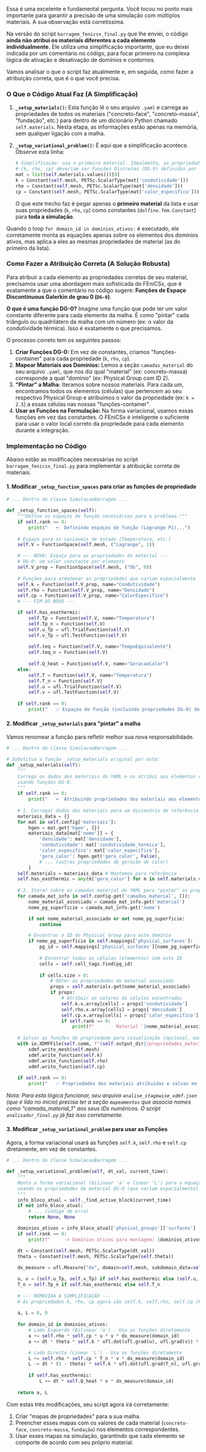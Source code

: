 Essa é uma excelente e fundamental pergunta. Você tocou no ponto mais importante para garantir a precisão de uma simulação com múltiplos materiais. A sua observação está corretíssima.

Na versão do script `barragem_fenicsx_final.py` que lhe enviei, o código **ainda não atribui os materiais diferentes a cada elemento individualmente.** Ele utiliza uma simplificação importante, que eu deixei indicada por um comentário no código, para focar primeiro na complexa lógica de ativação e desativação de domínios e contornos.

Vamos analisar o que o script faz atualmente e, em seguida, como fazer a atribuição correta, que é o que você precisa.

### O Que o Código Atual Faz (A Simplificação)

1.  **`_setup_materials()`:** Esta função lê o seu arquivo `.yaml` e carrega as propriedades de todos os materiais ("concreto-face", "concreto-massa", "fundação", etc.) para dentro de um dicionário Python chamado `self.materials`. Nesta etapa, as informações estão apenas na memória, sem qualquer ligação com a malha.

2.  **`_setup_variational_problem()`:** É aqui que a simplificação acontece. Observe esta linha:

    ```python
    # Simplificação: usa o primeiro material. Idealmente, as propriedades
    # (k, rho, cp) deveriam ser Funções Discretas (DG-0) definidas por domínio.
    mat = list(self.materials.values())[0] 
    k = Constant(self.mesh, PETSc.ScalarType(mat['condutividade']))
    rho = Constant(self.mesh, PETSc.ScalarType(mat['densidade']))
    cp = Constant(self.mesh, PETSc.ScalarType(mat['calor_especifico']))
    ```

    O que este trecho faz é pegar apenas o **primeiro material** da lista e usar suas propriedades (`k`, `rho`, `cp`) como constantes (`dolfinx.fem.Constant`) para **toda a simulação**.

Quando o loop `for domain_id in dominios_ativos:` é executado, ele corretamente monta as equações apenas sobre os elementos dos domínios ativos, mas aplica a eles as mesmas propriedades de material (as do primeiro da lista).

### Como Fazer a Atribuição Correta (A Solução Robusta)

Para atribuir a cada elemento as propriedades corretas de seu material, precisamos usar uma abordagem mais sofisticada do FEniCSx, que é exatamente a que o comentário no código sugere: **Funções de Espaço Discontinuous Galerkin de grau 0 (`DG-0`)**.

**O que é uma função DG-0?**
Imagine uma função que pode ter um valor constante diferente para cada elemento da malha. É como "pintar" cada triângulo ou quadrilátero da malha com um número (ex: o valor da condutividade térmica). Isso é exatamente o que precisamos.

O processo correto tem os seguintes passos:

1.  **Criar Funções DG-0:** Em vez de constantes, criamos "funções-container" para cada propriedade (`k`, `rho`, `cp`).
2.  **Mapear Materiais aos Domínios:** Lemos a seção `camadas_material` do seu arquivo `.yaml`, que nos diz qual "material" (ex: concreto-massa) corresponde a qual "domínio" (ex: Physical Group com ID 2).
3.  **"Pintar" a Malha:** Iteramos sobre nossos materiais. Para cada um, encontramos todos os elementos (células) que pertencem ao seu respectivo Physical Group e atribuímos o valor da propriedade (ex: `k = 2.5`) a essas células nas nossas "funções-container".
4.  **Usar as Funções na Formulação:** Na forma variacional, usamos essas funções em vez das constantes. O FEniCSx é inteligente o suficiente para usar o valor local correto da propriedade para cada elemento durante a integração.

### Implementação no Código

Abaixo estão as modificações necessárias no script `barragem_fenicsx_final.py` para implementar a atribuição correta de materiais.

#### 1\. Modificar `_setup_function_spaces` para criar as funções de propriedade

```python
# ... Dentro da classe SimulacaoBarragem ...

def _setup_function_spaces(self):
    """Define os espaços de função necessários para o problema."""
    if self.rank == 0:
        print("   ➡️  Definindo espaços de função (Lagrange P1)...")
    
    # Espaço para as variáveis de estado (Temperatura, etc.)
    self.V = FunctionSpace(self.mesh, ("Lagrange", 1))

    # --- NOVO: Espaço para as propriedades do material ---
    # DG-0: um valor constante por elemento
    self.V_prop = FunctionSpace(self.mesh, ("DG", 0)) 
    
    # Funções para armazenar as propriedades que variam espacialmente
    self.k = Function(self.V_prop, name="Condutividade")
    self.rho = Function(self.V_prop, name="Densidade")
    self.cp = Function(self.V_prop, name="CalorEspecifico")
    # --- FIM DO NOVO ---

    if self.has_exothermic:
        self.Tp = Function(self.V, name="Temperatura")
        self.Tp_n = Function(self.V)
        self.u_Tp = ufl.TrialFunction(self.V)
        self.v_Tp = ufl.TestFunction(self.V)
        
        self.teq = Function(self.V, name="TempoEquivalente")
        self.teq_n = Function(self.V)
        
        self.Q_heat = Function(self.V, name="GeracaoCalor")
    else:
        self.T = Function(self.V, name="Temperatura")
        self.T_n = Function(self.V)
        self.u = ufl.TrialFunction(self.V)
        self.v = ufl.TestFunction(self.V)
    
    if self.rank == 0:
        print("   ✅ Espaços de função (incluindo propriedades DG-0) definidos.")
```

#### 2\. Modificar `_setup_materials` para "pintar" a malha

Vamos renomear a função para refletir melhor sua nova responsabilidade.

```python
# ... Dentro da classe SimulacaoBarragem ...

# Substitua a função _setup_materials original por esta:
def _setup_materials(self):
    """
    Carrega os dados dos materiais do YAML e os atribui aos elementos da malha
    usando funções DG-0.
    """
    if self.rank == 0:
        print("   ➡️  Atribuindo propriedades dos materiais aos elementos da malha...")
    
    # 1. Carregar dados dos materiais para um dicionário de referência
    materiais_data = {}
    for mat in self.config['materiais']:
        hgen = mat.get('hgen', {})
        materiais_data[mat['nome']] = {
            'densidade': mat['densidade'],
            'condutividade': mat['condutividade_termica'],
            'calor_especifico': mat['calor_especifico'],
            'gera_calor': hgen.get('gera_calor', False),
            # ... (outras propriedades de geração de calor)
        }
    self.materials = materiais_data # Mantemos para referência
    self.has_exothermic = any(m['gera_calor'] for m in self.materials.values())
    
    # 2. Iterar sobre as camadas_material do YAML para "pintar" as propriedades
    for camada_mat_info in self.config.get('camadas_material', []):
        nome_material_associado = camada_mat_info.get('material')
        nome_pg_superficie = camada_mat_info.get('nome')

        if not nome_material_associado or not nome_pg_superficie:
            continue

        # Encontrar o ID do Physical Group para este domínio
        if nome_pg_superficie in self.mappings['physical_surfaces']:
            pg_id = self.mappings['physical_surfaces'][nome_pg_superficie]
            
            # Encontrar todas as células (elementos) com este ID
            cells = self.cell_tags.find(pg_id)
            
            if cells.size > 0:
                # Obter as propriedades do material associado
                props = self.materials.get(nome_material_associado)
                if props:
                    # Atribuir os valores às células encontradas
                    self.k.x.array[cells] = props['condutividade']
                    self.rho.x.array[cells] = props['densidade']
                    self.cp.x.array[cells] = props['calor_especifico']
                    if self.rank == 0:
                        print(f"      - Material '{nome_material_associado}' atribuído a {len(cells)} elementos no PG {pg_id} ({nome_pg_superficie}).")
    
    # Salvar as funções de propriedade para visualização (opcional, mas recomendado)
    with io.XDMFFile(self.comm, f"{self.output_dir}/propriedades_materiais.xdmf", "w") as xdmf:
        xdmf.write_mesh(self.mesh)
        xdmf.write_function(self.k)
        xdmf.write_function(self.rho)
        xdmf.write_function(self.cp)
    
    if self.rank == 0:
        print("   ✅ Propriedades dos materiais atribuídas e salvas em 'propriedades_materiais.xdmf'.")
```

*Nota: Para esta lógica funcionar, seu arquivo `analise_stagewise_xdmf.json` (que é lido no início) precisa ter a seção `mapeamentos` que associa nomes como "camada\_material\_1" aos seus IDs numéricos. O script `analisador_final.py` já faz isso corretamente.*

#### 3\. Modificar `_setup_variational_problem` para usar as Funções

Agora, a forma variacional usará as funções `self.k`, `self.rho` e `self.cp` diretamente, em vez de constantes.

```python
# ... Dentro da classe SimulacaoBarragem ...

def _setup_variational_problem(self, dt_val, current_time):
    """
    Monta a forma variacional (bilinear 'a' e linear 'L') para a equação de calor
    usando as propriedades de material DG-0 (que variam espacialmente).
    """
    info_bloco_atual = self._find_active_block(current_time)
    if not info_bloco_atual:
        # ... (código de erro)
        return None, None

    dominios_ativos = info_bloco_atual['physical_groups']['surfaces']
    if self.rank == 0:
        print(f"     -> Domínios ativos para montagem: {dominios_ativos}")

    dt = Constant(self.mesh, PETSc.ScalarType(dt_val))
    theta = Constant(self.mesh, PETSc.ScalarType(self.theta))
    
    dx_measure = ufl.Measure("dx", domain=self.mesh, subdomain_data=self.cell_tags)

    u, v = (self.u_Tp, self.v_Tp) if self.has_exothermic else (self.u, self.v)
    T_n = self.Tp_n if self.has_exothermic else self.T_n
    
    # --- REMOVIDA A SIMPLIFICAÇÃO ---
    # As propriedades k, rho, cp agora são self.k, self.rho, self.cp (Funções DG-0)
    
    a, L = 0, 0
    
    for domain_id in dominios_ativos:
        # Lado Esquerdo (Bilinear 'a') - Usa as funções diretamente
        a += self.rho * self.cp * u * v * dx_measure(domain_id)
        a += dt * theta * self.k * ufl.dot(ufl.grad(u), ufl.grad(v)) * dx_measure(domain_id)

        # Lado Direito (Linear 'L') - Usa as funções diretamente
        L += self.rho * self.cp * T_n * v * dx_measure(domain_id)
        L -= dt * (1 - theta) * self.k * ufl.dot(ufl.grad(T_n), ufl.grad(v)) * dx_measure(domain_id)
        
        if self.has_exothermic:
            L += dt * self.Q_heat * v * dx_measure(domain_id)
    
    return a, L
```

Com estas três modificações, seu script agora irá corretamente:

1.  Criar "mapas de propriedades" para a sua malha.
2.  Preencher esses mapas com os valores de cada material (`concreto-face`, `concreto-massa`, `fundação`) nos elementos correspondentes.
3.  Usar esses mapas na simulação, garantindo que cada elemento se comporte de acordo com seu próprio material.